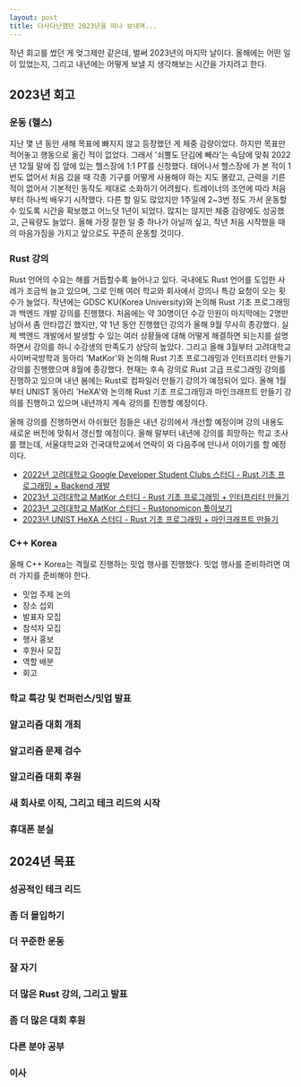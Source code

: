 ```yaml
---
layout: post
title: 다사다난했던 2023년을 떠나 보내며...
---
```


작년 회고를 썼던 게 엊그제만 같은데, 벌써 2023년의 마지막 날이다. 올해에는 어떤 일이 있었는지, 그리고 내년에는 어떻게 보낼 지 생각해보는 시간을 가지려고 한다.

## 2023년 회고

### 운동 (헬스)

지난 몇 년 동안 새해 목표에 빠지지 않고 등장했던 게 체중 감량이었다. 하지만 목표만 적어놓고 행동으로 옮긴 적이 없었다. 그래서 '쇠뿔도 단김에 빼라'는 속담에 맞춰 2022년 12월 말에 집 앞에 있는 헬스장에 1:1 PT를 신청했다. 태어나서 헬스장에 가 본 적이 1번도 없어서 처음 갔을 때 각종 기구를 어떻게 사용해야 하는 지도 몰랐고, 근력을 기른 적이 없어서 기본적인 동작도 제대로 소화하기 어려웠다. 트레이너의 조언에 따라 처음부터 하나씩 배우기 시작했다. 다른 할 일도 많았지만 1주일에 2~3번 정도 가서 운동할 수 있도록 시간을 확보했고 어느덧 1년이 되었다. 많지는 않지만 체중 감량에도 성공했고, 근육량도 늘었다. 올해 가장 잘한 일 중 하나가 아닐까 싶고, 작년 처음 시작했을 때의 마음가짐을 가지고 앞으로도 꾸준히 운동할 것이다.

### Rust 강의

Rust 언어의 수요는 해를 거듭할수록 늘어나고 있다. 국내에도 Rust 언어를 도입한 사례가 조금씩 늘고 있으며, 그로 인해 여러 학교와 회사에서 강의나 특강 요청이 오는 횟수가 늘었다. 작년에는 GDSC KU(Korea University)와 논의해 Rust 기초 프로그래밍과 백엔드 개발 강의를 진행했다. 처음에는 약 30명이던 수강 인원이 마지막에는 2명만 남아서 좀 안타깝긴 했지만, 약 1년 동안 진행했던 강의가 올해 9월 무사히 종강했다. 실제 백엔드 개발에서 발생할 수 있는 여러 상황들에 대해 어떻게 해결하면 되는지를 설명하면서 강의를 하니 수강생의 만족도가 상당히 높았다. 그리고 올해 3월부터 고려대학교 사이버국방학과 동아리 'MatKor'와 논의해 Rust 기초 프로그래밍과 인터프리터 만들기 강의를 진행했으며 8월에 종강했다. 현재는 후속 강의로 Rust 고급 프로그래밍 강의를 진행하고 있으며 내년 봄에는 Rust로 컴파일러 만들기 강의가 예정되어 있다. 올해 1월부터 UNIST 동아리 'HeXA'와 논의해 Rust 기초 프로그래밍과 마인크래프트 만들기 강의를 진행하고 있으며 내년까지 계속 강의를 진행할 예정이다.

올해 강의를 진행하면서 아쉬웠던 점들은 내년 강의에서 개선할 예정이며 강의 내용도 새로운 버전에 맞춰서 갱신할 예정이다. 올해 말부터 내년에 강의를 희망하는 학교 조사를 했는데, 서울대학교와 건국대학교에서 연락이 와 다음주에 만나서 이야기를 할 예정이다.

- [2022년 고려대학교 Google Developer Student Clubs 스터디 - Rust 기초 프로그래밍 + Backend 개발](https://github.com/utilForever/2022-Korea-Rust-Backend)
- [2023년 고려대학교 MatKor 스터디 - Rust 기초 프로그래밍 + 인터프리터 만들기](https://github.com/utilForever/2023-MatKor-Rust-Interpreter)
- [2023년 고려대학교 MatKor 스터디 - Rustonomicon 톺아보기](https://github.com/utilForever/2023-MatKor-Rustonomicon)
- [2023년 UNIST HeXA 스터디 - Rust 기초 프로그래밍 + 마인크래프트 만들기](https://github.com/utilForever/2023-UNIST-Rust-Minecraft)

### C++ Korea

올해 C++ Korea는 격월로 진행하는 밋업 행사를 진행했다. 밋업 행사를 준비하려면 여러 가지를 준비해야 한다.

- 밋업 주제 논의
- 장소 섭외
- 발표자 모집
- 참석자 모집
- 행사 홍보
- 후원사 모집
- 역할 배분
- 회고

### 학교 특강 및 컨퍼런스/밋업 발표

### 알고리즘 대회 개최

### 알고리즘 문제 검수

### 알고리즘 대회 후원

### 새 회사로 이직, 그리고 테크 리드의 시작

### 휴대폰 분실

## 2024년 목표

### 성공적인 테크 리드

### 좀 더 몰입하기

### 더 꾸준한 운동

### 잘 자기

### 더 많은 Rust 강의, 그리고 발표

### 좀 더 많은 대회 후원

### 다른 분야 공부

### 이사
